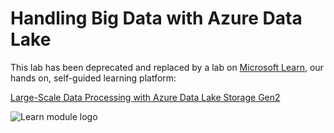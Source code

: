 # Handling Big Data with Azure Data Lake

This lab has been deprecated and replaced by a lab on [Microsoft Learn](https://docs.microsoft.com/learn?WT.mc_id=academic-9938-jabenn), our hands on, self-guided learning platform:

[Large-Scale Data Processing with Azure Data Lake Storage Gen2](https://docs.microsoft.com/learn/paths/data-processing-with-azure-adls/?WT.mc_id=academic-9938-jabenn)

![Learn module logo](https://docs.microsoft.com/learn/achievements/data-ai/data-processing-with-azure-adls-trophy.svg?WT.mc_id=academic-9938-jabenn)